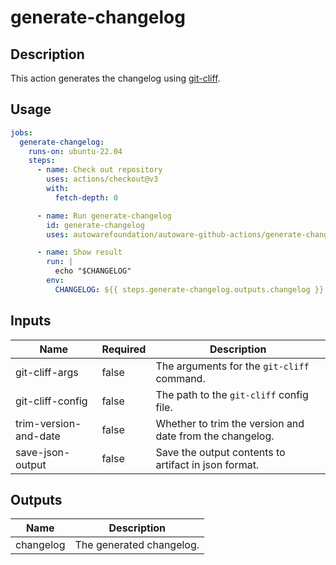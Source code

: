 # generate-changelog

## Description

This action generates the changelog using [git-cliff](https://github.com/orhun/git-cliff).

## Usage

```yaml
jobs:
  generate-changelog:
    runs-on: ubuntu-22.04
    steps:
      - name: Check out repository
        uses: actions/checkout@v3
        with:
          fetch-depth: 0

      - name: Run generate-changelog
        id: generate-changelog
        uses: autowarefoundation/autoware-github-actions/generate-changelog@v1

      - name: Show result
        run: |
          echo "$CHANGELOG"
        env:
          CHANGELOG: ${{ steps.generate-changelog.outputs.changelog }}
```

## Inputs

| Name                  | Required | Description                                              |
| --------------------- | -------- | -------------------------------------------------------- |
| git-cliff-args        | false    | The arguments for the `git-cliff` command.               |
| git-cliff-config      | false    | The path to the `git-cliff` config file.                 |
| trim-version-and-date | false    | Whether to trim the version and date from the changelog. |
| save-json-output      | false    | Save the output contents to artifact in json format.     |

## Outputs

| Name      | Description              |
| --------- | ------------------------ |
| changelog | The generated changelog. |

